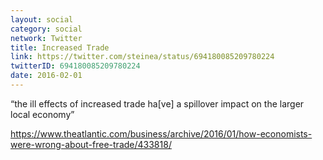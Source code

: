 ```yaml
---
layout: social
category: social
network: Twitter
title: Increased Trade
link: https://twitter.com/steinea/status/694180085209780224
twitterID: 694180085209780224
date: 2016-02-01
---
```


“the ill effects of increased trade ha[ve] a spillover impact on the larger local economy”

<https://www.theatlantic.com/business/archive/2016/01/how-economists-were-wrong-about-free-trade/433818/>

